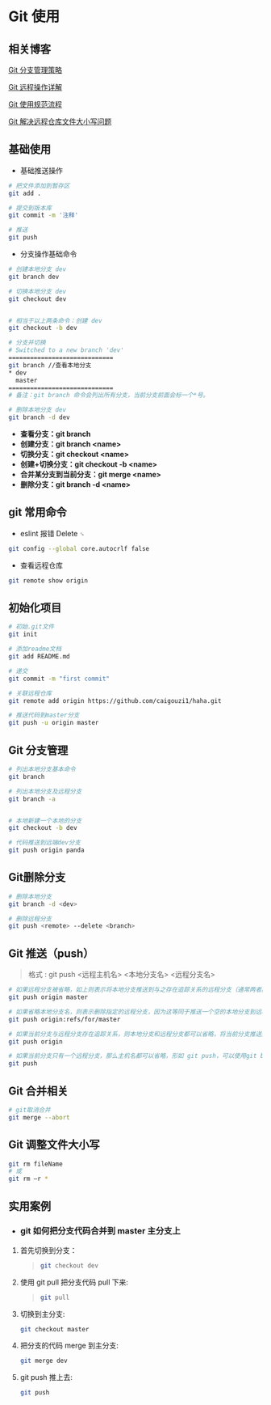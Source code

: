 # Git 使用

## 相关博客

[Git 分支管理策略](http://www.ruanyifeng.com/blog/2012/07/git.html)

[Git 远程操作详解](http://www.ruanyifeng.com/blog/2014/06/git_remote.html)

[Git 使用规范流程](http://www.ruanyifeng.com/blog/2015/08/git-use-process.html)

[Git 解决远程仓库文件大小写问题](https://www.jianshu.com/p/420d38913578)

## 基础使用

- 基础推送操作

```bash
# 把文件添加到暂存区
git add .

# 提交到版本库
git commit -m '注释'

# 推送
git push
```

- 分支操作基础命令

```bash
# 创建本地分支 dev
git branch dev

# 切换本地分支 dev
git checkout dev


# 相当于以上两条命令：创建 dev
git checkout -b dev

# 分支并切换
# Switched to a new branch 'dev'
=============================
git branch //查看本地分支
* dev
  master
=============================
# 备注：git branch 命令会列出所有分支，当前分支前面会标一个*号。

# 删除本地分支 dev
git branch -d dev
```

- **查看分支：git branch**
- **创建分支：git branch \<name\>**
- **切换分支：git checkout \<name\>**
- **创建+切换分支：git checkout -b \<name\>**
- **合并某分支到当前分支：git merge \<name\>**
- **删除分支：git branch -d \<name\>**

## git 常用命令

- eslint 报错 Delete `␍`

```bash
git config --global core.autocrlf false
```

- 查看远程仓库

```bash
git remote show origin
```

## 初始化项目

```bash
# 初始.git文件
git init

# 添加readme文档
git add README.md

# 递交
git commit -m "first commit"

# 关联远程仓库
git remote add origin https://github.com/caigouzi1/haha.git

# 推送代码到master分支
git push -u origin master
```

## Git 分支管理

```bash
# 列出本地分支基本命令
git branch

# 列出本地分支及远程分支
git branch -a


# 本地新建一个本地的分支
git checkout -b dev

# 代码推送到远端dev分支
git push origin panda
```

## Git删除分支

```bash
# 删除本地分支
git branch -d <dev>

# 删除远程分支
git push <remote> --delete <branch>
```

## Git 推送（push）

> 格式 : git push <远程主机名> <本地分支名> <远程分支名>

```bash
# 如果远程分支被省略，如上则表示将本地分支推送到与之存在追踪关系的远程分支（通常两者同名），如果该远程分支不存在，则会被新建
git push origin master

# 如果省略本地分支名，则表示删除指定的远程分支，因为这等同于推送一个空的本地分支到远程分支，等同于 git push origin --delete master
git push origin:refs/for/master

# 如果当前分支与远程分支存在追踪关系，则本地分支和远程分支都可以省略，将当前分支推送到origin主机的对应分支
git push origin

# 如果当前分支只有一个远程分支，那么主机名都可以省略，形如 git push，可以使用git branch -r ，查看远程的分支名
git push
```

## Git 合并相关

```bash
# git取消合并
git merge --abort
```

## Git 调整文件大小写

```bash
git rm fileName
# 或
git rm –r *
```

## 实用案例

- ### git 如何把分支代码合并到 master 主分支上

1. 首先切换到分支：

   > ```bash
   > git checkout dev
   > ```

1. 使用 git pull 把分支代码 pull 下来:

   > ```bash
   > git pull
   > ```

1. 切换到主分支:

   ```bash
   git checkout master
   ```

1. 把分支的代码 merge 到主分支:

   ```bash
   git merge dev
   ```

1. git push 推上去:

   ```bash
   git push
   ```
